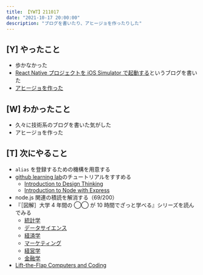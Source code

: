 ```yaml
---
title: 【YWT】211017
date: "2021-10-17 20:00:00"
description: "ブログを書いたり、アヒージョを作ったりした"
---
```


## [Y] やったこと

- 歩かなかった
- [React Native プロジェクトを iOS Simulator で起動する](https://twitter.com/camomile_cafe/status/1449625612692295682)というブログを書いた
- [アヒージョを作った](https://twitter.com/camomile_cafe/status/1449677677657411585)

## [W] わかったこと

- 久々に技術系のブログを書いた気がした
- アヒージョを作った

## [T] 次にやること

- `alias` を登録するための機構を用意する
- [github learning lab](https://lab.github.com/githubtraining)のチュートリアルをすすめる
  - [Introduction to Design Thinking](https://lab.github.com/githubtraining/introduction-to-design-thinking)
  - [Introduction to Node with Express](https://lab.github.com/everydeveloper/introduction-to-node-with-express)
- node.js 関連の積読を解消する（69/200）
- 『［図解］大学 4 年間の ◯◯ が 10 時間でざっと学べる』シリーズを読んでみる
  - [統計学](https://www.amazon.co.jp/dp/B07PXB4NN9)
  - [データサイエンス](https://www.amazon.co.jp/dp/B07XNW3TQM)
  - [経済学](https://www.amazon.co.jp/dp/B01KNLFHH6)
  - [マーケティング](https://www.amazon.co.jp/dp/B07BNC2SV3)
  - [経営学](https://www.amazon.co.jp/dp/B071SKDF3L)
  - [金融学](https://www.amazon.co.jp/dp/B07BB6Z7FW)
- [Lift-the-Flap Computers and Coding](https://www.amazon.co.jp/dp/1409591514)

<!-- https://twitter.com/camomile_cafe/status/1455775212377501702?s=20 -->
